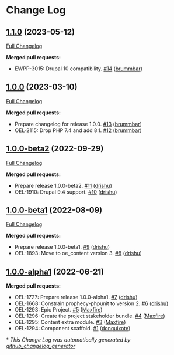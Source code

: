 # Change Log

## [1.1.0](https://github.com/openeuropa/oe_content_extra/tree/1.1.0) (2023-05-12)
[Full Changelog](https://github.com/openeuropa/oe_content_extra/compare/1.0.0...1.1.0)

**Merged pull requests:**

- EWPP-3015: Drupal 10 compatibility. [\#14](https://github.com/openeuropa/oe_content_extra/pull/14) ([brummbar](https://github.com/brummbar))

## [1.0.0](https://github.com/openeuropa/oe_content_extra/tree/1.0.0) (2023-03-10)
[Full Changelog](https://github.com/openeuropa/oe_content_extra/compare/1.0.0-beta2...1.0.0)

**Merged pull requests:**

- Prepare changelog for release 1.0.0. [\#13](https://github.com/openeuropa/oe_content_extra/pull/13) ([brummbar](https://github.com/brummbar))
- OEL-2115: Drop PHP 7.4 and add 8.1. [\#12](https://github.com/openeuropa/oe_content_extra/pull/12) ([brummbar](https://github.com/brummbar))

## [1.0.0-beta2](https://github.com/openeuropa/oe_content_extra/tree/1.0.0-beta2) (2022-09-29)
[Full Changelog](https://github.com/openeuropa/oe_content_extra/compare/1.0.0-beta1...1.0.0-beta2)

**Merged pull requests:**

- Prepare release 1.0.0-beta2. [\#11](https://github.com/openeuropa/oe_content_extra/pull/11) ([drishu](https://github.com/drishu))
- OEL-1910: Drupal 9.4 support. [\#10](https://github.com/openeuropa/oe_content_extra/pull/10) ([drishu](https://github.com/drishu))

## [1.0.0-beta1](https://github.com/openeuropa/oe_content_extra/tree/1.0.0-beta1) (2022-08-09)
[Full Changelog](https://github.com/openeuropa/oe_content_extra/compare/1.0.0-alpha1...1.0.0-beta1)

**Merged pull requests:**

- Prepare release 1.0.0-beta1. [\#9](https://github.com/openeuropa/oe_content_extra/pull/9) ([drishu](https://github.com/drishu))
- OEL-1893: Move to oe\_content version 3. [\#8](https://github.com/openeuropa/oe_content_extra/pull/8) ([drishu](https://github.com/drishu))

## [1.0.0-alpha1](https://github.com/openeuropa/oe_content_extra/tree/1.0.0-alpha1) (2022-06-21)
**Merged pull requests:**

- OEL-1727: Prepare release 1.0.0-alpha1. [\#7](https://github.com/openeuropa/oe_content_extra/pull/7) ([drishu](https://github.com/drishu))
- OEL-1668: Constrain prophecy-phpunit to version 2. [\#6](https://github.com/openeuropa/oe_content_extra/pull/6) ([drishu](https://github.com/drishu))
- OEL-1293: Epic Project. [\#5](https://github.com/openeuropa/oe_content_extra/pull/5) ([Maxfire](https://github.com/Maxfire))
- OEL-1296: Create the project stakeholder bundle. [\#4](https://github.com/openeuropa/oe_content_extra/pull/4) ([Maxfire](https://github.com/Maxfire))
- OEL-1295: Content extra module. [\#3](https://github.com/openeuropa/oe_content_extra/pull/3) ([Maxfire](https://github.com/Maxfire))
- OEL-1294: Component scaffold. [\#1](https://github.com/openeuropa/oe_content_extra/pull/1) ([donquixote](https://github.com/donquixote))



\* *This Change Log was automatically generated by [github_changelog_generator](https://github.com/skywinder/Github-Changelog-Generator)*